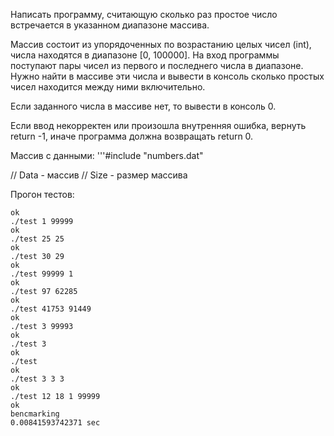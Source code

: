 Написать программу, считающую сколько раз простое число встречается в указанном диапазоне массива.

Массив состоит из упорядоченных по возрастанию целых чисел (int), числа находятся в диапазоне [0, 100000]. На вход программы поступают пары чисел из первого и последнего числа в диапазоне. Нужно найти в массиве эти числа и вывести в консоль сколько простых чисел находится между ними включительно.

Если заданного числа в массиве нет, то вывести в консоль 0.

Если ввод некорректен или произошла внутренняя ошибка, вернуть return -1, иначе программа должна возвращать return 0.

Массив с данными:
'''#include "numbers.dat"

// Data - массив
// Size - размер массива

Прогон тестов:

```./test 12 18
ok
./test 1 99999
ok
./test 25 25
ok
./test 30 29
ok
./test 99999 1
ok
./test 97 62285
ok
./test 41753 91449
ok
./test 3 99993
ok
./test 3
ok
./test
ok
./test 3 3 3
ok
./test 12 18 1 99999
ok
bencmarking
0.00841593742371 sec
